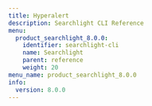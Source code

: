 ```yaml
---
title: Hyperalert
description: Searchlight CLI Reference
menu:
  product_searchlight_8.0.0:
    identifier: searchlight-cli
    name: Searchlight
    parent: reference
    weight: 20
menu_name: product_searchlight_8.0.0
info:
  version: 8.0.0
---
```


